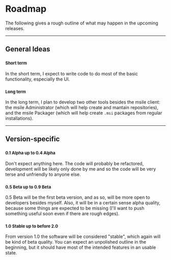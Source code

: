 # Roadmap #

The following gives a rough outline of what may happen in the upcoming releases.




---


## General Ideas ##

### <font size='2'>Short term</font> ###

In the short term, I expect to write code to do most of the basic functionality, especially the UI.

### <font size='2'>Long term</font> ###

In the long term, I plan to develop two other tools besides the msile client: the msile Administrator (which will help create and mantain repositories), and the msile Packager (which will help create `.msi` packages from regular installations).
<br />

---


## Version-specific ##

### <font size='2'>0.1 Alpha up to 0.4 Alpha</font> ###

Don't expect anything here. The code will probably be refactored, development will be likely only done by me and so the code will be very terse and unfriendly to anyone else.

### <font size='2'>0.5 Beta up to 0.9 Beta</font> ###

0.5 Beta will be the first beta version, and as so, will be more open to developers besides myself. Also, it will be in a certain sense alpha quality, because some things are expected to be missing (I'll want to push something useful soon even if there are rough edges).

### <font size='2'>1.0 Stable up to before 2.0</font> ###

From version 1.0 the software will be considered "stable", which again will be kind of beta quality. You can expect an unpolished outline in the beginning, but it should have most of the intended features in an usable state.